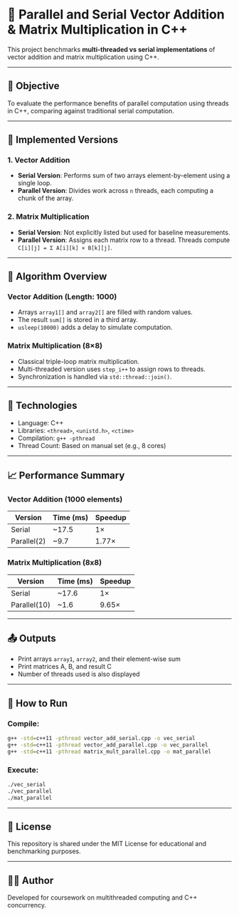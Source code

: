 
# 🔢 Parallel and Serial Vector Addition & Matrix Multiplication in C++

This project benchmarks **multi-threaded vs serial implementations** of vector addition and matrix multiplication using C++.

---

## 🎯 Objective

To evaluate the performance benefits of parallel computation using threads in C++, comparing against traditional serial computation.

---

## 🔁 Implemented Versions

### 1. Vector Addition
- **Serial Version**: Performs sum of two arrays element-by-element using a single loop.
- **Parallel Version**: Divides work across `n` threads, each computing a chunk of the array.

### 2. Matrix Multiplication
- **Serial Version**: Not explicitly listed but used for baseline measurements.
- **Parallel Version**: Assigns each matrix row to a thread. Threads compute `C[i][j] = Σ A[i][k] × B[k][j]`.

---

## 🧠 Algorithm Overview

### Vector Addition (Length: 1000)
- Arrays `array1[]` and `array2[]` are filled with random values.
- The result `sum[]` is stored in a third array.
- `usleep(10000)` adds a delay to simulate computation.

### Matrix Multiplication (8×8)
- Classical triple-loop matrix multiplication.
- Multi-threaded version uses `step_i++` to assign rows to threads.
- Synchronization is handled via `std::thread::join()`.

---

## 🔧 Technologies

- Language: C++
- Libraries: `<thread>`, `<unistd.h>`, `<ctime>`
- Compilation: `g++ -pthread`
- Thread Count: Based on manual set (e.g., 8 cores)

---

## 📈 Performance Summary

### Vector Addition (1000 elements)
| Version     | Time (ms) | Speedup |
|-------------|-----------|---------|
| Serial      | ~17.5     | 1×      |
| Parallel(2) | ~9.7      | 1.77×   |

### Matrix Multiplication (8x8)
| Version      | Time (ms) | Speedup |
|--------------|-----------|---------|
| Serial       | ~17.6     | 1×      |
| Parallel(10) | ~1.6      | 9.65×   |

---

## 📤 Outputs

- Print arrays `array1`, `array2`, and their element-wise sum
- Print matrices A, B, and result C
- Number of threads used is also displayed

---

## 🚀 How to Run

### Compile:
```bash
g++ -std=c++11 -pthread vector_add_serial.cpp -o vec_serial
g++ -std=c++11 -pthread vector_add_parallel.cpp -o vec_parallel
g++ -std=c++11 -pthread matrix_mult_parallel.cpp -o mat_parallel
```

### Execute:
```bash
./vec_serial
./vec_parallel
./mat_parallel
```

---

## 📄 License

This repository is shared under the MIT License for educational and benchmarking purposes.

---

## 👨‍💻 Author

Developed for coursework on multithreaded computing and C++ concurrency.
